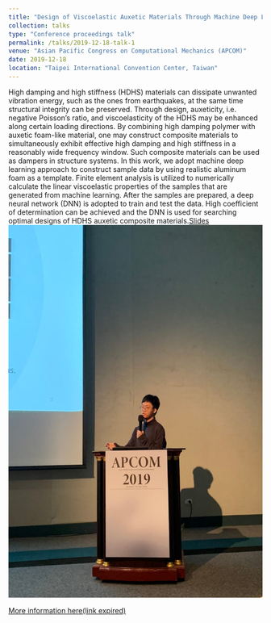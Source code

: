 ```yaml
---
title: "Design of Viscoelastic Auxetic Materials Through Machine Deep Learning"
collection: talks
type: "Conference proceedings talk"
permalink: /talks/2019-12-18-talk-1
venue: "Asian Pacific Congress on Computational Mechanics (APCOM)"
date: 2019-12-18
location: "Taipei International Convention Center, Taiwan"
---
```


High damping and high stiffness (HDHS) materials can dissipate unwanted vibration energy, such as the ones from earthquakes, at the same time structural integrity can be preserved. Through design, auxeticity, i.e. negative Poisson’s ratio, and viscoelasticity of the HDHS may be enhanced along certain loading directions. By combining high damping polymer with auxetic foam-like material, one may construct composite materials to simultaneously exhibit effective high damping and high stiffness in a reasonably wide frequency window. Such composite materials can be used as dampers in structure systems. In this work, we adopt machine deep learning approach to construct sample data by using realistic aluminum foam as a template. Finite element analysis is utilized to numerically calculate the linear viscoelastic properties of the samples that are generated from machine learning. After the samples are prepared, a deep neural network (DNN) is adopted to train and test the data. High coefficient of determination can be achieved and the DNN is used for searching optimal designs of HDHS auxetic composite materials.[Slides](https://lufter.github.io/files/ANN_APCOM2019F.pdf)
<br/><img src='/images/APCOM2019.jpg ' width="554" height="739">

[More information here(link expired)](http://www.apcom2019.org/)

